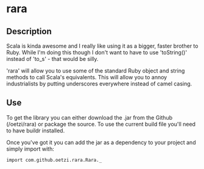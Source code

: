 # rara

## Description

Scala is kinda awesome and I really like using it as a bigger, faster brother to Ruby. While I'm doing this though I don't
want to have to use 'toString()' instead of 'to_s' - that would be silly. 

'rara' will allow you to use some of the standard Ruby object and string methods to call Scala's equivalents. This will allow you to annoy industrialists by putting underscores everywhere instead of camel casing.

## Use

To get the library you can either download the .jar from the Github (/oetzi/rara) or package the source. To use the current build
file you'll need to have buildr installed.

Once you've got it you can add the jar as a dependency to your project and simply import with:

    import com.github.oetzi.rara.Rara._